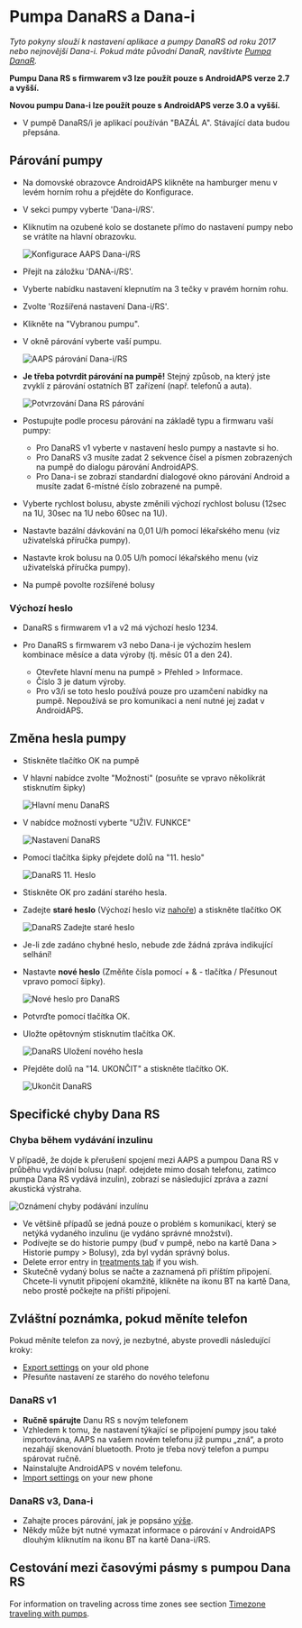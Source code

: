# Pumpa DanaRS a Dana-i

*Tyto pokyny slouží k nastavení aplikace a pumpy DanaRS od roku 2017 nebo nejnovější Dana-i. Pokud máte původní DanaR, navštivte [Pumpa DanaR](./DanaR-Insulin-Pump).*

**Pumpu Dana RS s firmwarem v3 lze použít pouze s AndroidAPS verze 2.7 a vyšší.**

**Novou pumpu Dana-i lze použít pouze s AndroidAPS verze 3.0 a vyšší.**

* V pumpě DanaRS/i je aplikací používán "BAZÁL A". Stávající data budou přepsána.

## Párování pumpy

* Na domovské obrazovce AndroidAPS klikněte na hamburger menu v levém horním rohu a přejděte do Konfigurace.
* V sekci pumpy vyberte 'Dana-i/RS'.
* Kliknutím na ozubené kolo se dostanete přímo do nastavení pumpy nebo se vrátíte na hlavní obrazovku.
    
    ![Konfigurace AAPS Dana-i/RS](../images/DanaRS_i_ConfigB.png)

* Přejít na záložku 'DANA-i/RS'.

* Vyberte nabídku nastavení klepnutím na 3 tečky v pravém horním rohu. 
* Zvolte 'Rozšířená nastavení Dana-i/RS'.
* Klikněte na "Vybranou pumpu".
* V okně párování vyberte vaší pumpu.
    
    ![AAPS párování Dana-i/RS](../images/DanaRS_i_Pairing.png)

* **Je třeba potvrdit párování na pumpě!** Stejný způsob, na který jste zvyklí z párování ostatních BT zařízení (např. telefonů a auta).
    
    ![Potvrzování Dana RS párování](../images/DanaRS_Pairing.png)

* Postupujte podle procesu párování na základě typu a firmwaru vaší pumpy:
    
    * Pro DanaRS v1 vyberte v nastavení heslo pumpy a nastavte si ho.
    * Pro DanaRS v3 musíte zadat 2 sekvence čísel a písmen zobrazených na pumpě do dialogu párování AndroidAPS.
    * Pro Dana-i se zobrazí standardní dialogové okno párování Android a musíte zadat 6-místné číslo zobrazené na pumpě.

* Vyberte rychlost bolusu, abyste změnili výchozí rychlost bolusu (12sec na 1U, 30sec na 1U nebo 60sec na 1U).

* Nastavte bazální dávkování na 0,01 U/h pomocí lékařského menu (viz uživatelská příručka pumpy).
* Nastavte krok bolusu na 0.05 U/h pomocí lékařského menu (viz uživatelská příručka pumpy).
* Na pumpě povolte rozšířené bolusy

### Výchozí heslo

* DanaRS s firmwarem v1 a v2 má výchozí heslo 1234.
* Pro DanaRS s firmwarem v3 nebo Dana-i je výchozím heslem kombinace měsíce a data výroby (tj. měsíc 01 a den 24).
    
    * Otevřete hlavní menu na pumpě > Přehled > Informace. 
    * Číslo 3 je datum výroby. 
    * Pro v3/i se toto heslo používá pouze pro uzamčení nabídky na pumpě. Nepoužívá se pro komunikaci a není nutné jej zadat v AndroidAPS.

## Změna hesla pumpy

* Stiskněte tlačítko OK na pumpě
* V hlavní nabídce zvolte "Možnosti" (posuňte se vpravo několikrát stisknutím šipky)
    
    ![Hlavní menu DanaRS](../images/DanaRSPW_01_MainMenu.png)

* V nabídce možností vyberte "UŽIV. FUNKCE"
    
    ![Nastavení DanaRS](../images/DanaRSPW_02_OptionMenu.png)

* Pomocí tlačítka šipky přejdete dolů na "11. heslo"
    
    ![DanaRS 11. Heslo](../images/DanaRSPW_03_11PW.png)

* Stiskněte OK pro zadání starého hesla.

* Zadejte **staré heslo** (Výchozí heslo viz [nahoře](#default-password)) a stiskněte tlačítko OK
    
    ![DanaRS Zadejte staré heslo](../images/DanaRSPW_04_11PWenter.png)

* Je-li zde zadáno chybné heslo, nebude zde žádná zpráva indikující selhání!

* Nastavte **nové heslo** (Změňte čísla pomocí + & - tlačítka / Přesunout vpravo pomocí šipky).
    
    ![Nové heslo pro DanaRS](../images/DanaRSPW_05_PWnew.png)

* Potvrďte pomocí tlačítka OK.

* Uložte opětovným stisknutím tlačítka OK.
    
    ![DanaRS Uložení nového hesla](../images/DanaRSPW_06_PWnewSave.png)

* Přejděte dolů na "14. UKONČIT" a stiskněte tlačítko OK.
    
    ![Ukončit DanaRS](../images/DanaRSPW_07_Exit.png)

## Specifické chyby Dana RS

### Chyba během vydávání inzulinu

V případě, že dojde k přerušení spojení mezi AAPS a pumpou Dana RS v průběhu vydávání bolusu (např. odejdete mimo dosah telefonu, zatímco pumpa Dana RS vydává inzulin), zobrazí se následující zpráva a zazní akustická výstraha.

![Oznámení chyby podávání inzulínu](../images/DanaRS_Error_bolus.png)

* Ve většině případů se jedná pouze o problém s komunikací, který se netýká vydaného inzulinu (je vydáno správné množství).
* Podívejte se do historie pumpy (buď v pumpě, nebo na kartě Dana > Historie pumpy > Bolusy), zda byl vydán správný bolus.
* Delete error entry in [treatments tab](../Getting-Started/Screenshots.md#carb-correction) if you wish.
* Skutečně vydaný bolus se načte a zaznamená při příštím připojení. Chcete-li vynutit připojení okamžitě, klikněte na ikonu BT na kartě Dana, nebo prostě počkejte na příští připojení.

## Zvláštní poznámka, pokud měníte telefon

Pokud měníte telefon za nový, je nezbytné, abyste provedli následující kroky:

* [Export settings](../Usage/ExportImportSettings.md#export-settings) on your old phone
* Přesuňte nastavení ze starého do nového telefonu

### DanaRS v1

* **Ručně spárujte** Danu RS s novým telefonem
* Vzhledem k tomu, že nastavení týkající se připojení pumpy jsou také importována, AAPS na vašem novém telefonu již pumpu „zná“, a proto nezahájí skenování bluetooth. Proto je třeba nový telefon a pumpu spárovat ručně.
* Nainstalujte AndroidAPS v novém telefonu.
* [Import settings](../Usage/ExportImportSettings.md#import-settings) on your new phone

### DanaRS v3, Dana-i

* Zahajte proces párování, jak je popsáno [výše](#pairing-pump).
* Někdy může být nutné vymazat informace o párování v AndroidAPS dlouhým kliknutím na ikonu BT na kartě Dana-i/RS.

## Cestování mezi časovými pásmy s pumpou Dana RS

For information on traveling across time zones see section [Timezone traveling with pumps](../Usage/Timezone-traveling.md#danarv2-danars).